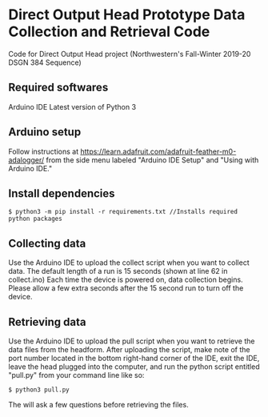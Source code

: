 # Direct Output Head Prototype Data Collection and Retrieval Code
Code for Direct Output Head project (Northwestern's Fall-Winter 2019-20 DSGN 384 Sequence)

## Required softwares
Arduino IDE
Latest version of Python 3

## Arduino setup
Follow instructions at https://learn.adafruit.com/adafruit-feather-m0-adalogger/ from the side menu labeled "Arduino IDE Setup" and "Using with Arduino IDE."

## Install dependencies
```
$ python3 -m pip install -r requirements.txt //Installs required python packages
```

## Collecting data
Use the Arduino IDE to upload the collect script when you want to collect data. The default length of a run is 15 seconds (shown at line 62 in collect.ino)
Each time the device is powered on, data collection begins. Please allow a few extra seconds after the 15 second run to turn off the device.

## Retrieving data
Use the Arduino IDE to upload the pull script when you want to retrieve the data files from the headform. After uploading the script, make note of the port number located in the bottom right-hand corner of the IDE, exit the IDE, leave the head plugged into the computer, and run the python script entitled "pull.py" from your command line like so:
```
$ python3 pull.py
```
The will ask a few questions before retrieving the files.

